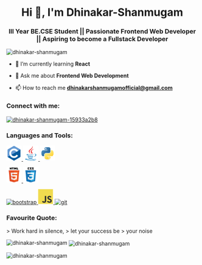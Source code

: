 
<h1 align="center">Hi 👋, I'm Dhinakar-Shanmugam</h1>
<h3 align="center">III Year BE.CSE Student || Passionate Frontend Web Developer || Aspiring to become a Fullstack Developer</h3>

<p align="left"> <img src="https://komarev.com/ghpvc/?username=dhinakar-shanmugam&label=Profile%20views&color=0e75b6&style=flat" alt="dhinakar-shanmugam" /> </p>

- 🌱 I’m currently learning **React**

- 💬 Ask me about **Frontend Web Development**

- 📫 How to reach me **dhinakarshanmugamofficial@gmail.com**


<h3 align="left">Connect with me:</h3>
<p align="left">
<a href="https://linkedin.com/in/dhinakar-shanmugam-15933a2b8" target="blank"><img align="center" src="https://raw.githubusercontent.com/rahuldkjain/github-profile-readme-generator/master/src/images/icons/Social/linked-in-alt.svg" alt="dhinakar-shanmugam-15933a2b8" height="30" width="40" /></a>
</p>

<h3 align="left">Languages and Tools:</h3>

 </a> <a href="https://www.cprogramming.com/" target="_blank" rel="noreferrer"> <img src="https://raw.githubusercontent.com/devicons/devicon/master/icons/c/c-original.svg" alt="c" width="40" height="40"/> </a><a href="https://www.java.com" target="_blank" rel="noreferrer"> <img src="https://raw.githubusercontent.com/devicons/devicon/master/icons/java/java-original.svg" alt="java" width="40" height="40"/> </a> <a href="https://www.python.org" target="_blank" rel="noreferrer"> <img src="https://raw.githubusercontent.com/devicons/devicon/master/icons/python/python-original.svg" alt="python" width="40" height="40"/> </a> </p> <a href="https://www.w3.org/html/" target="_blank" rel="noreferrer"> <img src="https://raw.githubusercontent.com/devicons/devicon/master/icons/html5/html5-original-wordmark.svg" alt="html5" width="40" height="40"/> </a> <a href="https://www.w3schools.com/css/" target="_blank" rel="noreferrer"> <img src="https://raw.githubusercontent.com/devicons/devicon/master/icons/css3/css3-original-wordmark.svg" alt="css3" width="40" height="40"/> </a><p align="left"> <a href="https://getbootstrap.com" target="_blank" rel="noreferrer"> <img src="https://img.icons8.com/color-glass/48/bootstrap.png" alt="bootstrap" alt="bootstrap" width="40" height="40"/> <a href="https://developer.mozilla.org/en-US/docs/Web/JavaScript" target="_blank" rel="noreferrer"> <img src="https://raw.githubusercontent.com/devicons/devicon/master/icons/javascript/javascript-original.svg" alt="javascript" width="40" height="40"/> </a> <a href="https://git-scm.com/" target="_blank" rel="noreferrer"> <img src="https://www.vectorlogo.zone/logos/git-scm/git-scm-icon.svg" alt="git" width="40" height="40"/> </a>

 <h3 align="left">Favourite Quote:</h3>
 > Work hard in silence,
 > let your success be
 > your noise
 
<p><img align="left" src="https://github-readme-stats.vercel.app/api/top-langs?username=dhinakar-shanmugam&show_icons=true&locale=en&layout=compact" alt="dhinakar-shanmugam" /></p>

<p>&nbsp;<img align="center" src="https://github-readme-stats.vercel.app/api?username=dhinakar-shanmugam&show_icons=true&locale=en" alt="dhinakar-shanmugam" /></p>

<p><img align="center" src="https://github-readme-streak-stats.herokuapp.com/?user=dhinakar-shanmugam&" alt="dhinakar-shanmugam" /></p>
